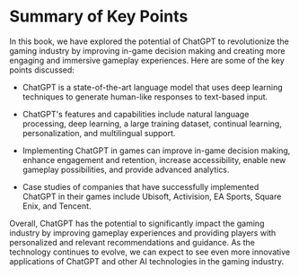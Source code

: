 Summary of Key Points
=================================

In this book, we have explored the potential of ChatGPT to revolutionize the gaming industry by improving in-game decision making and creating more engaging and immersive gameplay experiences. Here are some of the key points discussed:

* ChatGPT is a state-of-the-art language model that uses deep learning techniques to generate human-like responses to text-based input.

* ChatGPT's features and capabilities include natural language processing, deep learning, a large training dataset, continual learning, personalization, and multilingual support.

* Implementing ChatGPT in games can improve in-game decision making, enhance engagement and retention, increase accessibility, enable new gameplay possibilities, and provide advanced analytics.

* Case studies of companies that have successfully implemented ChatGPT in their games include Ubisoft, Activision, EA Sports, Square Enix, and Tencent.

Overall, ChatGPT has the potential to significantly impact the gaming industry by improving gameplay experiences and providing players with personalized and relevant recommendations and guidance. As the technology continues to evolve, we can expect to see even more innovative applications of ChatGPT and other AI technologies in the gaming industry.
